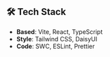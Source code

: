 ## 🛠 Tech Stack
- **Based**: Vite, React, TypeScript
- **Style**: Tailwind CSS, DaisyUI
- **Code**: SWC, ESLint, Prettier
